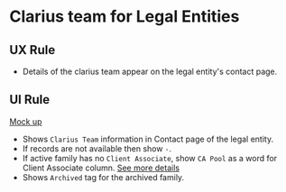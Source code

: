 # Clarius team for Legal Entities

## UX Rule

- Details of the clarius team appear on the legal entity's contact page.

## UI Rule

[Mock up](https://drive.google.com/file/d/16i047unMLTaHpYsDMcz9DqkcqW4PA7Vb/view?usp=sharing)

- Shows `Clarius Team` information in Contact page of the legal entity.
- If records are not available then show `-`.
- If active family has no `Client Associate`, show `CA Pool` as a word for Client Associate column. [See more details](../tasks/ca-pool.md)
- Shows `Archived` tag for the archived family.